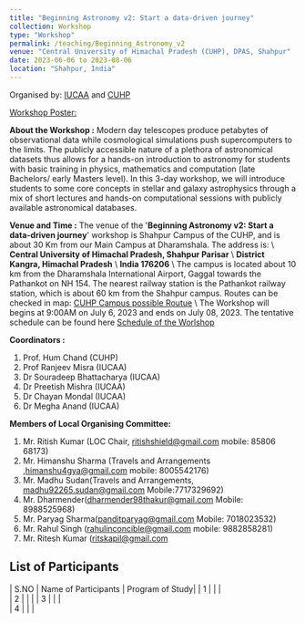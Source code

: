 ```yaml
---
title: "Beginning Astronomy v2: Start a data-driven journey"
collection: Workshop
type: "Workshop"
permalink: /teaching/Beginning_Astronomy_v2
venue: "Central University of Himachal Pradesh (CUHP), DPAS, Shahpur"
date: 2023-06-06 to 2023-08-06
location: "Shahpur, India"
---
```

Organised by: [IUCAA](https://www.iucaa.in/en/) and [CUHP](https://www.cuhimachal.ac.in/index.php/SPMS/department/dept_physics_astronomical)

[Workshop Poster:](https://web.iucaa.in/attachments/events/BA2SDDJ-2023.pdf)

**About the Workshop :** Modern day telescopes produce petabytes of observational data while cosmological simulations push supercomputers to the limits. The publicly accessible nature of a plethora of astronomical datasets thus allows for a hands-on introduction to astronomy for students with basic training in physics, mathematics and computation (late Bachelors/ early Masters level). In this 3-day workshop, we will introduce students to some core concepts in stellar and galaxy astrophysics through a mix of short lectures and hands-on computational sessions with publicly available astronomical databases.

**Venue and Time :**  The venue of the '**Beginning Astronomy v2: Start a data-driven journey**' workshop is Shahpur Campus of the CUHP, and is about 30 Km from our Main Campus at Dharamshala. The address is: \\
                    **Central University of Himachal Pradesh, Shahpur Parisar** \\
                    **District Kangra, Himachal Pradesh** \\
                    **India 176206** \\
 The campus is located about 10 km from the Dharamshala International Airport, Gaggal towards the Pathankot on NH 154. The nearest railway station is the Pathankot railway station, which is about 60 km from the Shahpur campus. Routes can be checked in map: [CUHP Campus possible Routue](https://www.google.com/maps/d/u/0/edit?mid=1xNufatJWEkh58pcnHaqmh9eRrv1IjHg&usp=sharing) \\
 The Workshop will begins at 9:00AM on July 6, 2023 and ends on July 08, 2023. The tentative schedule can be found here [Schedule of the Worlshop](program-BA_web.pdf)

**Coordinators :**

1. Prof. Hum Chand (CUHP)
2. Prof Ranjeev Misra (IUCAA)
3. Dr Souradeep Bhattacharya (IUCAA)
4. Dr Preetish Mishra (IUCAA)
5. Dr Chayan Mondal (IUCAA)
6. Dr Megha Anand (IUCAA)

**Members of Local Organising Committee:**

1. Mr. Ritish Kumar (LOC Chair, ritishshield@gmail.com mobile: 85806 68173)
1. Mr. Himanshu Sharma (Travels and Arrangements ,himanshu4gya@gmail.com mobile: 8005542176)
1. Mr. Madhu Sudan(Travels and Arrangements, madhu92265.sudan@gmail.com Mobile:7717329692)
1. Mr. Dharmender(dharmender98thakur@gmail.com Mobile: 8988525968)
1. Mr. Paryag Sharma(panditparyag@gmail.com Mobile: 7018023532)
1. Mr. Rahul Singh (rahulinconcible@gmail.com  mobile: 9882858281)
1. Mr. Ritesh Kumar (ritskapil@gmail.com

## List of Participants

  | S.NO  | Name of Participants  | Program of Study|
  | 1     |           |           |  
  | 2     |           |           |
  | 3     |           |           |  
  | 4     |           |           |  
